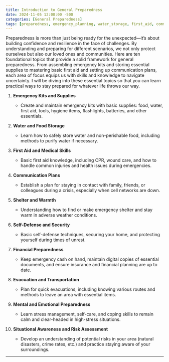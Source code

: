 ```yaml
---
title: Introduction to General Preparedness
date: 2024-11-05 12:00:00 -500
categories: [General Preparedness]
tags: [preparedness, emergency_planning, water_storage, first_aid, communication, shelter, self_defense, transportation, bug_out, bug_in, situational_awareness]
---
```


Preparedness is more than just being ready for the unexpected—it’s about building confidence and resilience in the face of challenges. By understanding and preparing for different scenarios, we not only protect ourselves but also our loved ones and communities. Here are ten foundational topics that provide a solid framework for general preparedness. From assembling emergency kits and storing essential supplies to mastering basic first aid and setting up communication plans, each area of focus equips us with skills and knowledge to navigate uncertainty. I will be diving into these essential topics so that you can learn practical ways to stay prepared for whatever life throws our way.





1. **Emergency Kits and Supplies**  
   - Create and maintain emergency kits with basic supplies: food, water, first aid, tools, hygiene items, flashlights, batteries, and other essentials.

2. **Water and Food Storage**  
   - Learn how to safely store water and non-perishable food, including methods to purify water if necessary.

3. **First Aid and Medical Skills**  
   - Basic first aid knowledge, including CPR, wound care, and how to handle common injuries and health issues during emergencies.

4. **Communication Plans**  
   - Establish a plan for staying in contact with family, friends, or colleagues during a crisis, especially when cell networks are down.

5. **Shelter and Warmth**  
   - Understanding how to find or make emergency shelter and stay warm in adverse weather conditions.

6. **Self-Defense and Security**  
   - Basic self-defense techniques, securing your home, and protecting yourself during times of unrest.

7. **Financial Preparedness**  
   - Keep emergency cash on hand, maintain digital copies of essential documents, and ensure insurance and financial planning are up to date.

8. **Evacuation and Transportation**  
   - Plan for quick evacuations, including knowing various routes and methods to leave an area with essential items.

9. **Mental and Emotional Preparedness**  
   - Learn stress management, self-care, and coping skills to remain calm and clear-headed in high-stress situations.

10. **Situational Awareness and Risk Assessment**  
    - Develop an understanding of potential risks in your area (natural disasters, crime rates, etc.) and practice staying aware of your surroundings.
    
---